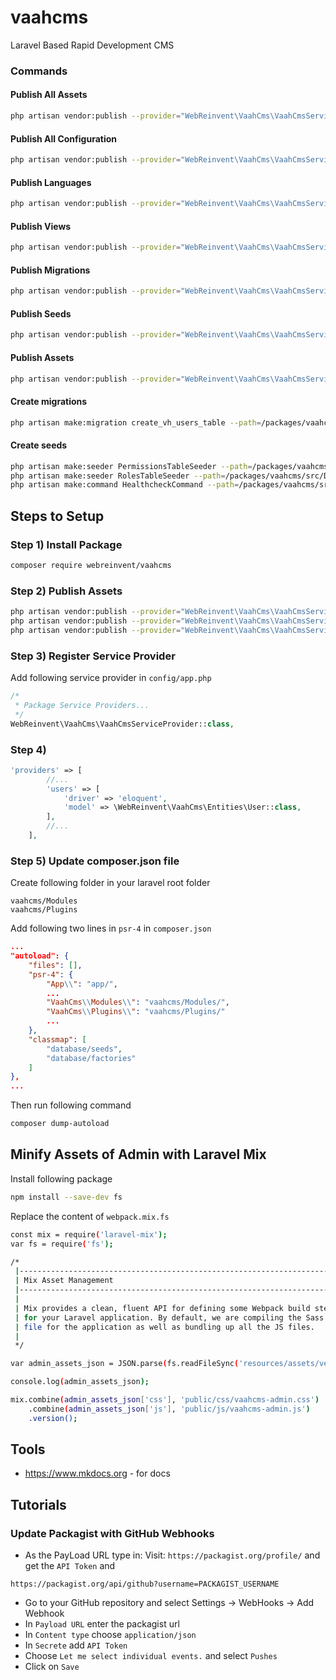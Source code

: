 # vaahcms
Laravel Based Rapid Development CMS

### Commands

#### Publish All Assets
```bash
php artisan vendor:publish --provider="WebReinvent\VaahCms\VaahCmsServiceProvider"
```

#### Publish All Configuration
```bash
php artisan vendor:publish --provider="WebReinvent\VaahCms\VaahCmsServiceProvider" --tag=config
```

#### Publish Languages
```bash
php artisan vendor:publish --provider="WebReinvent\VaahCms\VaahCmsServiceProvider" --tag=lang
```

#### Publish Views
```bash
php artisan vendor:publish --provider="WebReinvent\VaahCms\VaahCmsServiceProvider" --tag=views
```

#### Publish Migrations
```bash
php artisan vendor:publish --provider="WebReinvent\VaahCms\VaahCmsServiceProvider" --tag=migrations
```

#### Publish Seeds
```bash
php artisan vendor:publish --provider="WebReinvent\VaahCms\VaahCmsServiceProvider" --tag=seeds
```

#### Publish Assets
```bash
php artisan vendor:publish --provider="WebReinvent\VaahCms\VaahCmsServiceProvider" --tag=assets
```



#### Create migrations
```bash
php artisan make:migration create_vh_users_table --path=/packages/vaahcms/src/Database/Migrations
```

#### Create seeds
```bash
php artisan make:seeder PermissionsTableSeeder --path=/packages/vaahcms/src/Database/Seeders
php artisan make:seeder RolesTableSeeder --path=/packages/vaahcms/src/Database/Seeders
php artisan make:command HealthcheckCommand --path=/packages/vaahcms/src/Database/Seeders
```

## Steps to Setup

### Step 1) Install Package
```bash
composer require webreinvent/vaahcms
```

### Step 2) Publish Assets
```bash
php artisan vendor:publish --provider="WebReinvent\VaahCms\VaahCmsServiceProvider" --tag=assets
php artisan vendor:publish --provider="WebReinvent\VaahCms\VaahCmsServiceProvider" --tag=migrations
php artisan vendor:publish --provider="WebReinvent\VaahCms\VaahCmsServiceProvider" --tag=seeds
```

### Step 3) Register Service Provider

Add following service provider in `config/app.php`

```php
/*
 * Package Service Providers...
 */
WebReinvent\VaahCms\VaahCmsServiceProvider::class,
```

### Step 4) 
```php
'providers' => [
        //...
        'users' => [
            'driver' => 'eloquent',
            'model' => \WebReinvent\VaahCms\Entities\User::class,
        ],
        //...
    ],
```

### Step 5) Update composer.json file

Create following folder in your laravel root folder

```
vaahcms/Modules
vaahcms/Plugins
```

Add following two lines in `psr-4` in `composer.json`
```json
...
"autoload": {
    "files": [],
    "psr-4": {
        "App\\": "app/",
        ...
        "VaahCms\\Modules\\": "vaahcms/Modules/",
        "VaahCms\\Plugins\\": "vaahcms/Plugins/"
        ...
    },
    "classmap": [
        "database/seeds",
        "database/factories"
    ]
},
...
```

Then run following command
```bash
composer dump-autoload
```

## Minify Assets of Admin with Laravel Mix

Install following package
```bash
npm install --save-dev fs
```

Replace the content of `webpack.mix.fs`
```bash
const mix = require('laravel-mix');
var fs = require('fs');

/*
 |--------------------------------------------------------------------------
 | Mix Asset Management
 |--------------------------------------------------------------------------
 |
 | Mix provides a clean, fluent API for defining some Webpack build steps
 | for your Laravel application. By default, we are compiling the Sass
 | file for the application as well as bundling up all the JS files.
 |
 */

var admin_assets_json = JSON.parse(fs.readFileSync('resources/assets/vendor/vaahcms/admin/default/assets.json'));

console.log(admin_assets_json);

mix.combine(admin_assets_json['css'], 'public/css/vaahcms-admin.css')
    .combine(admin_assets_json['js'], 'public/js/vaahcms-admin.js')
    .version();

```


## Tools

- https://www.mkdocs.org - for docs 

## Tutorials
### Update Packagist with GitHub Webhooks

- As the PayLoad URL type in:
Visit: `https://packagist.org/profile/` and get the `API Token` and 
```
https://packagist.org/api/github?username=PACKAGIST_USERNAME
```

- Go to your GitHub repository and select  Settings -> WebHooks -> Add Webhook
- In `Payload URL` enter the packagist url
- In `Content type` choose `application/json`
- In `Secrete` add `API Token`
- Choose `Let me select individual events.` and select `Pushes`
- Click on `Save`